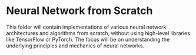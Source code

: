 # Neural Network from Scratch

This folder will contain implementations of various neural network architectures and algorithms from scratch, without using high-level libraries like TensorFlow or PyTorch. The focus will be on understanding the underlying principles and mechanics of neural networks.